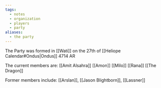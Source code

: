 ```yaml
---
tags:
  - notes
  - organization
  - players
  - party
aliases:
  - the party
---
```

The Party was formed in [[Wati]] on the 27th of [[Heliope Calendar#Ondus|Ondus]] 4714 AR

The current members are:
[[Amit Alsahra]]
[[Amon]]
[[Milo]]
[[Rana]]
[[The Dragon]]

Former members include:
[[Arslan]], [[Jason Blightborn]], [[Lassner]]

